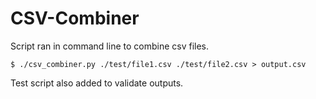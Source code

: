 # CSV-Combiner

Script ran in command line to combine csv files.
```
$ ./csv_combiner.py ./test/file1.csv ./test/file2.csv > output.csv
```  
Test script also added to validate outputs.

